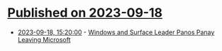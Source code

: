 # [Published on 2023-09-18](index.md)

* [2023-09-18, 15:20:00](https://hardware.slashdot.org/story/23/09/18/1434219/windows-and-surface-leader-panos-panay-leaving-microsoft?utm_source=rss1.0mainlinkanon&utm_medium=feed) - [Windows and Surface Leader Panos Panay Leaving Microsoft](https://hardware.slashdot.org/story/23/09/18/1434219/windows-and-surface-leader-panos-panay-leaving-microsoft?utm_source=rss1.0mainlinkanon&utm_medium=feed)
